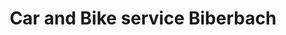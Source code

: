 ---
title: "Car and Bike service Biberbach"
url: /biberbach/car-and-bike-service-biberbach/
shop: Autowerkstatt
---